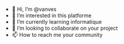 - 👋 Hi, I’m @vanves
- 👀 I’m interested in this platforme
- 🌱 I’m currently learning informatique
- 💞️ I’m looking to collaborate on your project
- 📫 How to reach me your community

<!---
vanves/vanves is a ✨ special ✨ repository because its `README.md` (this file) appears on your GitHub profile.
You can click the Preview link to take a look at your changes.
--->
